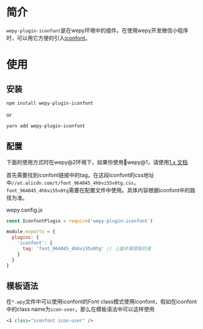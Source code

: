 # 简介
`wepy-plugin-iconfont`是在wepy环境中的插件。在使用wepy开发微信小程序时，可以用它方便的引入[iconfont](http://iconfont.cn/)。

# 使用
## 安装
``` bash
npm install wepy-plugin-iconfont
```
or
``` bash
yarn add wepy-plugin-iconfont
```

## 配置
下面的使用方式时在wepy@2环境下，如果你使用wepy@1，请使用[1.x 文档](https://github.com/moonou/wepy-plugin-iconfont/blob/v1/README.md)

首先需要找到iconfont链接中的tag。在这段iconfont的css地址中`//at.alicdn.com/t/font_964045_4hbvi55v0tg.css`，`font_964045_4hbvi55v0tg`需要在配置文件中使用。具体内容根据iconfont中的路径为准。

wepy.config.js
``` javascript
const IconfontPlugin = require('wepy-plugin-iconfont')

module.exports = {
  plugins: {
    'iconfont': {
      tag: 'font_964045_4hbvi55v0tg' // 上面步骤提取的值
    }
  }
}
```

## 模板语法
在`*.wpy`文件中可以使用iconfont的Font class模式使用iconfont，假如在iconfont中的class name为`icon-user`，那么在模板语法中可以这样使用
``` html
<i class="iconfont icon-user" />
```